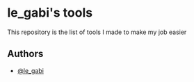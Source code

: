 # le_gabi's tools

This repository is the list of tools I made to make my job easier

## Authors

- [@le_gabi](https://github.com/legabi)

